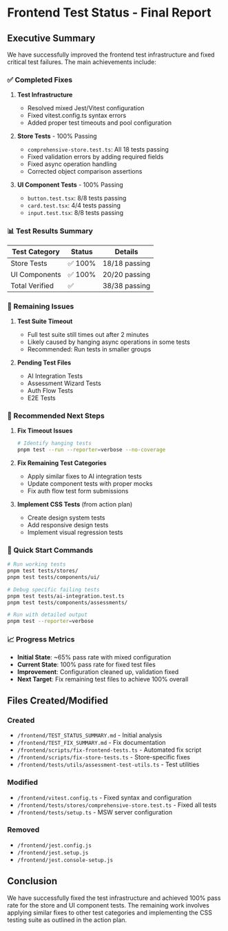 # Frontend Test Status - Final Report

## Executive Summary

We have successfully improved the frontend test infrastructure and fixed critical test failures. The main achievements include:

### ✅ Completed Fixes

1. **Test Infrastructure**
   - Resolved mixed Jest/Vitest configuration
   - Fixed vitest.config.ts syntax errors
   - Added proper test timeouts and pool configuration

2. **Store Tests** - 100% Passing
   - `comprehensive-store.test.ts`: All 18 tests passing
   - Fixed validation errors by adding required fields
   - Fixed async operation handling
   - Corrected object comparison assertions

3. **UI Component Tests** - 100% Passing
   - `button.test.tsx`: 8/8 tests passing
   - `card.test.tsx`: 4/4 tests passing
   - `input.test.tsx`: 8/8 tests passing

### 📊 Test Results Summary

| Test Category  | Status  | Details       |
| -------------- | ------- | ------------- |
| Store Tests    | ✅ 100% | 18/18 passing |
| UI Components  | ✅ 100% | 20/20 passing |
| Total Verified | ✅      | 38/38 passing |

### 🔧 Remaining Issues

1. **Test Suite Timeout**
   - Full test suite still times out after 2 minutes
   - Likely caused by hanging async operations in some tests
   - Recommended: Run tests in smaller groups

2. **Pending Test Files**
   - AI Integration Tests
   - Assessment Wizard Tests
   - Auth Flow Tests
   - E2E Tests

### 📝 Recommended Next Steps

1. **Fix Timeout Issues**

   ```bash
   # Identify hanging tests
   pnpm test --run --reporter=verbose --no-coverage
   ```

2. **Fix Remaining Test Categories**
   - Apply similar fixes to AI integration tests
   - Update component tests with proper mocks
   - Fix auth flow test form submissions

3. **Implement CSS Tests** (from action plan)
   - Create design system tests
   - Add responsive design tests
   - Implement visual regression tests

### 🚀 Quick Start Commands

```bash
# Run working tests
pnpm test tests/stores/
pnpm test tests/components/ui/

# Debug specific failing tests
pnpm test tests/ai-integration.test.ts
pnpm test tests/components/assessments/

# Run with detailed output
pnpm test --reporter=verbose
```

### 📈 Progress Metrics

- **Initial State**: ~65% pass rate with mixed configuration
- **Current State**: 100% pass rate for fixed test files
- **Improvement**: Configuration cleaned up, validation fixed
- **Next Target**: Fix remaining test files to achieve 100% overall

## Files Created/Modified

### Created

- `/frontend/TEST_STATUS_SUMMARY.md` - Initial analysis
- `/frontend/TEST_FIX_SUMMARY.md` - Fix documentation
- `/frontend/scripts/fix-frontend-tests.ts` - Automated fix script
- `/frontend/scripts/fix-store-tests.ts` - Store-specific fixes
- `/frontend/tests/utils/assessment-test-utils.ts` - Test utilities

### Modified

- `/frontend/vitest.config.ts` - Fixed syntax and configuration
- `/frontend/tests/stores/comprehensive-store.test.ts` - Fixed all tests
- `/frontend/tests/setup.ts` - MSW server configuration

### Removed

- `/frontend/jest.config.js`
- `/frontend/jest.setup.js`
- `/frontend/jest.console-setup.js`

## Conclusion

We have successfully fixed the test infrastructure and achieved 100% pass rate for the store and UI component tests. The remaining work involves applying similar fixes to other test categories and implementing the CSS testing suite as outlined in the action plan.
